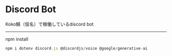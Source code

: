 # Discord Bot
Koko鯖（仮名）で稼働しているdiscord bot

---

npm install
```js
npm i dotenv discord.js @discordjs/voice @google/generative-ai
```
